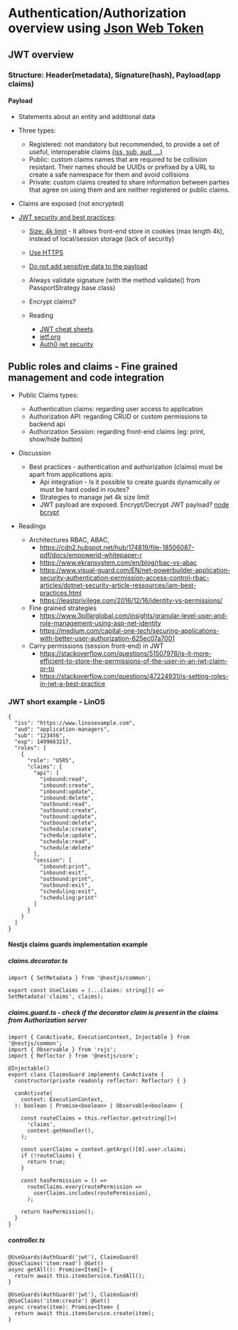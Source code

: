 # Authentication/Authorization overview using [Json Web Token](https://tools.ietf.org/html/rfc7519)

## JWT overview
### Structure: Header(metadata), Signature(hash), Payload(app claims)
#### Payload
  - Statements about an entity and additional data
  - Three types:
    - Registered: not mandatory but recommended, to provide a set of useful, interoperable claims [(iss, sub, aud, ...)]((https://tools.ietf.org/html/rfc7519#section-4.1))
    - Public: custom claims names that are required to be collision resistant. Their names should be UUIDs or prefixed by a URL to create a safe namespace for them and avoid collisions
    - Private: custom claims created to share information between parties that agree on using them and are neither registered or public claims.
  - Claims are exposed (not encrypted)


- [JWT security and best practices](https://auth0.com/docs/best-practices/token-best-practices):

    - [Size: 4k limit](https://cheatsheetseries.owasp.org/cheatsheets/HTML5_Security_Cheat_Sheet.html#local-storage) - It allows front-end store in cookies (max length 4k), instead of local/session storage (lack of security)
    - [Use HTTPS](https://auth0.com/docs/best-practices/token-best-practices)
    - [Do not add sensitive data to the payload](https://auth0.com/docs/best-practices/token-best-practices)
    - Always validate signature (with the method validate() from PassportStrategy base class)
    - Encrypt claims?

    - Reading
      - [JWT cheat sheets](https://pragmaticwebsecurity.com/files/cheatsheets/jwt.pdf)
      - [ietf.org](https://tools.ietf.org/id/draft-ietf-oauth-jwt-bcp-02.html)
      - [Auth0 jwt security](https://auth0.com/blog/a-look-at-the-latest-draft-for-jwt-bcp)


## Public roles and claims - Fine grained management and code integration
  - Public Claims types:
    - Authentication claims: regarding user access to application
    - Authorization API: regarding CRUD or custom permissions to backend api
    - Authorization Session: regarding front-end claims (eg: print, show/hide button)

  - Discussion
    - Best practices - authentication and authorization (claims) must be apart from applications apis:
      - Api integration - Is it possible to create guards dynamically or must be hard coded in routes?
      - Strategies to manage jwt 4k size limit
      - JWT payload are exposed. Encrypt/Decrypt JWT payload? [node bcrypt](https://github.com/kelektiv/node.bcrypt.js#readme)

  - Readings
    - Architectures RBAC, ABAC,
      - https://cdn2.hubspot.net/hub/174819/file-18506087-pdf/docs/empowerid-whitepaper-r
      - https://www.ekransystem.com/en/blog/rbac-vs-abac
      - https://www.visual-guard.com/EN/net-powerbuilder-application-security-authentication-permission-access-control-rbac-articles/dotnet-security-article-ressources/iam-best-practices.html
      - https://leastprivilege.com/2016/12/16/identity-vs-permissions/
    - Fine grained strategies
      - https://www.3pillarglobal.com/insights/granular-level-user-and-role-management-using-asp-net-identity
      - https://medium.com/capital-one-tech/securing-applications-with-better-user-authorization-625ec07a7001
    - Carry permissions (session front-end) in JWT
      - https://stackoverflow.com/questions/51507978/is-it-more-efficient-to-store-the-permissions-of-the-user-in-an-jwt-claim-or-to
      - https://stackoverflow.com/questions/47224931/is-setting-roles-in-jwt-a-best-practice


### JWT short example - LinOS
```
{
  "iss": "https://www.linosexample.com",
  "aud": "application-managers",
  "sub": "123456",
  "exp": 1499863217,
  "roles": [
    {
      "role": "USR5",
      "claims": {
        "api": [
          "inbound:read",
          "inbound:create",
          "inbound:update",
          "inbound:delete",
          "outbound:read",
          "outbound:create",
          "outbound:update",
          "outbound:delete",
          "schedule:create",
          "schedule:update",
          "schedule:read",
          "schedule:delete"
        ],
        "session": [
          "inbound:print",
          "inbound:exit",
          "outbound:print",
          "outbound:exit",
          "scheduling:exit",
          "scheduling:print"
        ]
      }
    }
  ]
}
```


#### Nestjs claims guards implementation example

  ##### claims.decorator.ts
  ```
  import { SetMetadata } from '@nestjs/common';

  export const UseClaims = (...claims: string[]) =>
  SetMetadata('claims', claims);
  ```

  ##### claims.guard.ts - check if the decorator claim is present in the claims from Authorization server
  ```
  import { CanActivate, ExecutionContext, Injectable } from '@nestjs/common';
  import { Observable } from 'rxjs';
  import { Reflector } from '@nestjs/core';

  @Injectable()
  export class ClaimsGuard implements CanActivate {
    constructor(private readonly reflector: Reflector) { }

    canActivate(
      context: ExecutionContext,
    ): boolean | Promise<boolean> | Observable<boolean> {

      const routeClaims = this.reflector.get<string[]>(
        'claims',
        context.getHandler(),
      );

      const userClaims = context.getArgs()[0].user.claims;
      if (!routeClaims) {
        return true;
      }

      const hasPermission = () =>
        routeClaims.every(routePermission =>
          userClaims.includes(routePermission),
        );

      return hasPermission();
    }
  }
  ```

  ##### controller.ts
  ```
  @UseGuards(AuthGuard('jwt'), ClaimsGuard)
  @UseClaims('item:read') @Get()
  async getAll(): Promise<Item[]> {
    return await this.itemsService.findAll();
  }

  @UseGuards(AuthGuard('jwt'), ClaimsGuard)
  @UseClaims('item:create') @Get()
  async create(item): Promise<Item> {
    return await this.itemsService.create(item);
  }

  ```
